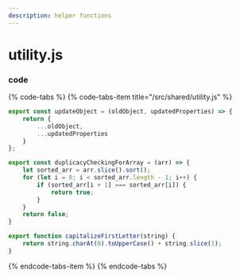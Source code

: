 ```yaml
---
description: helper functions
---
```


# utility.js

### code

{% code-tabs %}
{% code-tabs-item title="/src/shared/utility.js" %}
```javascript
export const updateObject = (oldObject, updatedProperties) => {
    return {
        ...oldObject,
        ...updatedProperties
    }
};

export const duplicacyCheckingForArray = (arr) => {
    let sorted_arr = arr.slice().sort(); 
    for (let i = 0; i < sorted_arr.length - 1; i++) {
        if (sorted_arr[i + 1] === sorted_arr[i]) {
            return true;
        }
    }
    return false;
}

export function capitalizeFirstLetter(string) {
    return string.charAt(0).toUpperCase() + string.slice(1);
}
```
{% endcode-tabs-item %}
{% endcode-tabs %}

